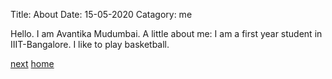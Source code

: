 Title: About
Date: 15-05-2020
Catagory: me

Hello. I am Avantika Mudumbai.
A little about me:
	I am a first year student in IIIT-Bangalore.
	I like to play basketball.

[next](file:///home/avantika/WE/pelican/2/content/code.md)
[home](file:///home/avantika/WE/pelican/2/output/main.html)
